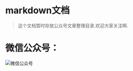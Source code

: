 # markdown文档

> 这个文档暂时存放公众号文章整理目录.欢迎大家关注啊.

微信公众号：
===
![微信公众号](https://oscimg.oschina.net/oscnet/64c3fa99be2ecc594aeb1a426be285aa49b.jpg)